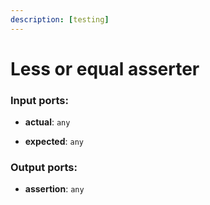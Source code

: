 ```yaml
---
description: [testing]
---
```


# Less or equal asserter

### Input ports:

* __actual__: ` any `


* __expected__: ` any `

### Output ports:

* __assertion__: ` any `

